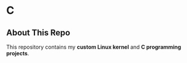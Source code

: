 # C

## About This Repo

This repository contains my **custom Linux kernel** and **C programming projects**.
